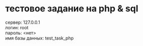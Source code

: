 # тестовое задание на php & sql

сервер: 127.0.0.1  
логин: root  
пароль: <нет>  
имя базы данных: test_task_php  
